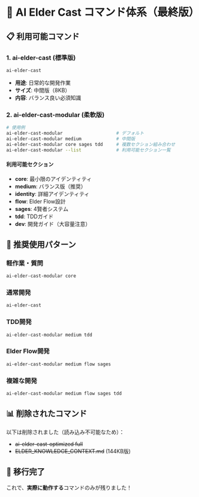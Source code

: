 # 🔮 AI Elder Cast コマンド体系（最終版）

## 📋 利用可能コマンド

### 1. **ai-elder-cast** (標準版)
```bash
ai-elder-cast
```
- **用途**: 日常的な開発作業
- **サイズ**: 中間版（8KB）
- **内容**: バランス良い必須知識

### 2. **ai-elder-cast-modular** (柔軟版)
```bash
# 使用例
ai-elder-cast-modular                    # デフォルト
ai-elder-cast-modular medium             # 中間版
ai-elder-cast-modular core sages tdd     # 複数セクション組み合わせ
ai-elder-cast-modular --list             # 利用可能セクション一覧
```

#### 利用可能セクション
- **core**: 最小限のアイデンティティ
- **medium**: バランス版（推奨）
- **identity**: 詳細アイデンティティ
- **flow**: Elder Flow設計
- **sages**: 4賢者システム
- **tdd**: TDDガイド
- **dev**: 開発ガイド（大容量注意）

## 🎯 推奨使用パターン

### 軽作業・質問
```bash
ai-elder-cast-modular core
```

### 通常開発
```bash
ai-elder-cast
```

### TDD開発
```bash
ai-elder-cast-modular medium tdd
```

### Elder Flow開発
```bash
ai-elder-cast-modular medium flow sages
```

### 複雑な開発
```bash
ai-elder-cast-modular medium flow sages tdd
```

## 📊 削除されたコマンド

以下は削除されました（読み込み不可能なため）：
- ~~ai-elder-cast-optimized full~~
- ~~ELDER_KNOWLEDGE_CONTEXT.md~~ (144KB版)

## 🚀 移行完了

これで、**実際に動作する**コマンドのみが残りました！
